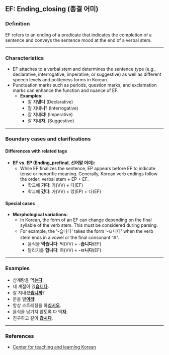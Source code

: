 ## EF: Ending_closing (종결 어미)

### Definition
EF refers to an ending of a predicate that indicates the completion of a sentence and conveys the sentence mood at the end of a verbal stem.

---

### Characteristics
- EF attaches to a verbal stem and determines the sentence type (e.g., declarative, interrogative, imperative, or suggestive) as well as different speech levels and politeness forms in Korean.
- Punctuation marks such as periods, question marks, and exclamation marks can enhance the function and nuance of EF.
  - **Examples**:
    - 잘 지**낸다** (Declarative)
    - 잘 지내**니**? (Interrogative)
    - 잘 지내**라**! (Imperative)
    - 잘 지내**자**. (Suggestive)

---

### Boundary cases and clarifications

#### Differences with related tags
- **EF vs. EP (Ending_prefinal, 선어말 어미):**  
  - While EF finalizes the sentence, EP appears before EF to indicate tense or honorific meaning. Generally, Korean verb endings follow the order: verbal stem + EP + EF.  
    - 학교에 **가다**: 가(VV) + 다(EF)
    - 학교에 **갔다**: 가(VV) + 았(EP) + 다(EF)

#### Special cases
- **Morphological variations:**  
  - In Korean, the form of an EF can change depending on the final syllable of the verb stem. This must be considered during parsing.  
  - For example, the '-습니다' takes the form '-ㅂ니다' when the verb stem ends in a vowel or the final consonant 'ㄹ'.  
    - 음식을 **먹습니다**: 먹(VV) + **-습니다**(EF)  
    - 달리기를 **합니다**: 하(VV) + **-ㅂ니다**(EF)

---

### Examples
- 삼계탕을 먹<ins>**는다**</ins>.  
- 네 계절이 있<ins>**습니다**</ins>.  
- 잘 지내셨<ins>**습니까**</ins>?  
- 문을 열<ins>**어라**</ins>!  
- 항상 스트레칭을 하<ins>**십시오**</ins>.  
- 음식을 남기지 않도록 다 먹<ins>**자**</ins>.  
- 친구하고 같이 <ins>**갑시다**</ins>.  

---

### References
- [Center for teaching and learning Korean](https://kcenter.korean.go.kr/kcenter/)
